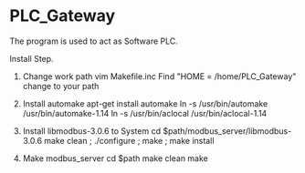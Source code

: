 PLC_Gateway
===========
The program is used to act as Software PLC.

Install Step.
1. Change work path
vim Makefile.inc
Find "HOME = /home/PLC_Gateway" change to your path

2. Install automake
apt-get install automake
ln -s /usr/bin/automake /usr/bin/automake-1.14
ln -s /usr/bin/aclocal  /usr/bin/aclocal-1.14

3. Install libmodbus-3.0.6 to System
cd $path/modbus_server/libmodbus-3.0.6
make clean ; ./configure ; make ; make install

4. Make modbus_server
cd $path
make clean
make

